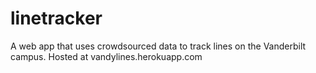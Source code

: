 linetracker
===========

A web app that uses crowdsourced data to track lines on the Vanderbilt campus. Hosted at vandylines.herokuapp.com
